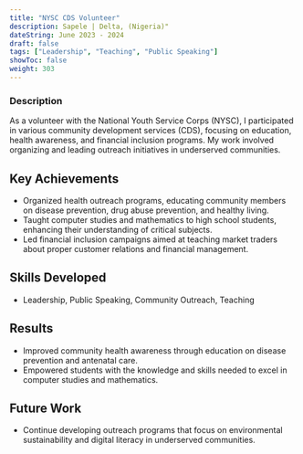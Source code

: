 ```yaml
---
title: "NYSC CDS Volunteer"
description: Sapele | Delta, (Nigeria)"
dateString: June 2023 - 2024
draft: false
tags: ["Leadership", "Teaching", "Public Speaking"]
showToc: false
weight: 303
--- 
```


### Description

As a volunteer with the National Youth Service Corps (NYSC), I participated in various community development services (CDS), focusing on education, health awareness, and financial inclusion programs. My work involved organizing and leading outreach initiatives in underserved communities.

## Key Achievements
- Organized health outreach programs, educating community members on disease prevention, drug abuse prevention, and healthy living.
- Taught computer studies and mathematics to high school students, enhancing their understanding of critical subjects.
- Led financial inclusion campaigns aimed at teaching market traders about proper customer relations and financial management.

## Skills Developed
- Leadership, Public Speaking, Community Outreach, Teaching

## Results
- Improved community health awareness through education on disease prevention and antenatal care.
- Empowered students with the knowledge and skills needed to excel in computer studies and mathematics.

## Future Work
- Continue developing outreach programs that focus on environmental sustainability and digital literacy in underserved communities.

